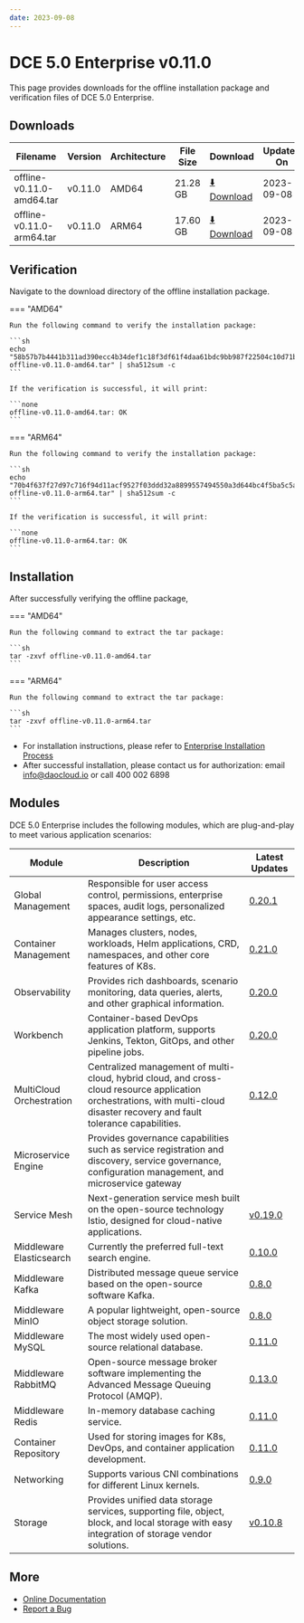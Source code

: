 ```yaml
---
date: 2023-09-08
---
```


# DCE 5.0 Enterprise v0.11.0

This page provides downloads for the offline installation package and verification files of DCE 5.0 Enterprise.

## Downloads

| Filename    | Version  | Architecture | File Size | Download            | Updated On |
| ----------- | -------- | ------------ | --------- | ------------------- | ---------- |
| offline-v0.11.0-amd64.tar              | v0.11.0  | AMD64        | 21.28 GB   | [:arrow_down: Download](https://qiniu-download-public.daocloud.io/DaoCloud_Enterprise/dce5/offline-v0.11.0-amd64.tar) | 2023-09-08 |
| offline-v0.11.0-arm64.tar              | v0.11.0  | ARM64        | 17.60 GB   | [:arrow_down: Download](https://qiniu-download-public.daocloud.io/DaoCloud_Enterprise/dce5/offline-v0.11.0-arm64.tar) | 2023-09-08 |

## Verification

Navigate to the download directory of the offline installation package.

=== "AMD64"

    Run the following command to verify the installation package:

    ```sh
    echo "58b57b7b4441b311ad390ecc4b34def1c18f3df61f4daa61bdc9bb987f22504c10d71bdd24e39996d566cc9965cdd7ba26dbc3d71bfbe982b82b17aa20ff0751  offline-v0.11.0-amd64.tar" | sha512sum -c
    ```

    If the verification is successful, it will print:

    ```none
    offline-v0.11.0-amd64.tar: OK
    ```

=== "ARM64"

    Run the following command to verify the installation package:

    ```sh
    echo "70b4f637f27d97c716f94d11acf9527f03ddd32a8899557494550a3d644bc4f5ba5c5a6b89bac9023b0a4da88c38a4b3e3ba9d3320bc7eeff483921f31d546cf  offline-v0.11.0-arm64.tar" | sha512sum -c
    ```

    If the verification is successful, it will print:

    ```none
    offline-v0.11.0-arm64.tar: OK
    ```

## Installation

After successfully verifying the offline package,

=== "AMD64"

    Run the following command to extract the tar package:

    ```sh
    tar -zxvf offline-v0.11.0-amd64.tar
    ```

=== "ARM64"

    Run the following command to extract the tar package:

    ```sh
    tar -zxvf offline-v0.11.0-arm64.tar
    ```

- For installation instructions, please refer to [Enterprise Installation Process](../../install/commercial/start-install.md)
- After successful installation, please contact us for authorization: email info@daocloud.io or call 400 002 6898

## Modules

DCE 5.0 Enterprise includes the following modules,
which are plug-and-play to meet various application scenarios:

| Module           | Description          | Latest Updates              |
| ---------------- | -------------------- | --------------------------- |
| Global Management | Responsible for user access control, permissions, enterprise spaces, audit logs, personalized appearance settings, etc. | [0.20.1](../../ghippo/intro/release-notes.md#0201) |
| Container Management | Manages clusters, nodes, workloads, Helm applications, CRD, namespaces, and other core features of K8s. | [0.21.0](../../kpanda/intro/release-notes.md#0210) |
| Observability   | Provides rich dashboards, scenario monitoring, data queries, alerts, and other graphical information. | [0.20.0](../../insight/intro/releasenote.md#0200)     |
| Workbench | Container-based DevOps application platform, supports Jenkins, Tekton, GitOps, and other pipeline jobs. | [0.20.0](../../amamba/intro/release-notes.md#0200) |
| MultiCloud Orchestration | Centralized management of multi-cloud, hybrid cloud, and cross-cloud resource application orchestrations, with multi-cloud disaster recovery and fault tolerance capabilities. | [0.12.0](../../kairship/intro/release-notes.md#0120) |
| Microservice Engine | Provides governance capabilities such as service registration and discovery, service governance, configuration management, and microservice gateway |
| Service Mesh | Next-generation service mesh built on the open-source technology Istio, designed for cloud-native applications. | [v0.19.0](../../mspider/intro/release-notes.md#v0190) |
| Middleware Elasticsearch | Currently the preferred full-text search engine. | [0.10.0](../../middleware/elasticsearch/release-notes.md#0100) |
| Middleware Kafka | Distributed message queue service based on the open-source software Kafka. | [0.8.0](../../middleware/kafka/release-notes.md#080) |
| Middleware MinIO | A popular lightweight, open-source object storage solution. | [0.8.0](../../middleware/minio/release-notes.md#080) |
| Middleware MySQL | The most widely used open-source relational database. | [0.11.0](../../middleware/mysql/release-notes.md#0110) |
| Middleware RabbitMQ | Open-source message broker software implementing the Advanced Message Queuing Protocol (AMQP). | [0.13.0](../../middleware/rabbitmq/release-notes.md#0130) |
| Middleware Redis | In-memory database caching service. | [0.11.0](../../middleware/redis/release-notes.md#0110) |
| Container Repository | Used for storing images for K8s, DevOps, and container application development. | [0.11.0](../../dce/dce-rn/20230630.md) |
| Networking | Supports various CNI combinations for different Linux kernels. | [0.9.0](../../dce/dce-rn/20230731.md) |
| Storage | Provides unified data storage services, supporting file, object, block, and local storage with easy integration of storage vendor solutions. | [v0.10.8](../../dce/dce-rn/20230630.md) |

## More

- [Online Documentation](../../dce/index.md)
- [Report a Bug](https://github.com/DaoCloud/DaoCloud-docs/issues)

